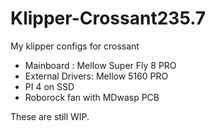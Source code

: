 # Klipper-Crossant235.7
My klipper configs for crossant
- Mainboard : Mellow Super Fly 8 PRO
- External Drivers: Mellow 5160 PRO
- PI 4 on SSD
- Roborock fan with MDwasp PCB


These are still WIP.
